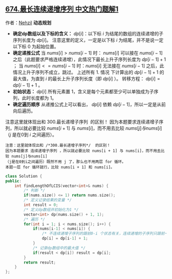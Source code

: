 ## [674.最长连续递增序列 中文热门题解1](https://leetcode.cn/problems/longest-continuous-increasing-subsequence/solutions/100000/zui-chang-lian-xu-di-zeng-xu-lie-by-kino-on97)

作者：[Nehzil](https://leetcode.cn/u/Nehzil)
**动态规划**
- **确定dp数组以及下标的含义：**
$dp[i]$：以下标 $i$ 为结尾的数组的连续递增的子序列长度为 $dp[i]$。
注意这里的定义，一定是以下标 $i$ 为结尾，并不是说一定以下标 $0$ 为起始位置。
- **确定递推公式**
当 $nums[i] > nums[i-1]$ 时： $nums[i]$ 可以接在 $nums[i-1]$ 之后（此题要求严格连续递增），此情况下最长上升子序列长度为 $dp[i-1] + 1$ ；
当 $nums[i] <= nums[i-1]$ 时：$nums[i]$ 无法接在 $nums[i-1]$ 之后，此情况上升子序列不成立，跳过。
上述所有 1. 情况 下计算出的 $dp[i-1]+1$ 的最大值，为直到 $i$ 的最长上升子序列长度（即 $dp[i]$ ）。
转移方程： $dp[i] = dp[i-1] + 1$ 。
- **初始状态：**
$dp[i]$ 所有元素置 $1$，含义是每个元素都至少可以单独成为子序列，此时长度都为 $1$。
- **确定遍历顺序**
从递推公式上可以看出， $dp[i]$ 依赖 $dp[i-1]$，所以一定是从前向后遍历。

注意这里就体现出和 $300$.最长递增子序列  的区别！
因为本题要求连续递增子序列，所以就必要比较 $nums[i + 1]$ 与 $nums[i]$，而不用去比较 $nums[j]与nums[i]$ （$j$ 是在$0$到 $i$ 之间遍历）。
```
注意：这里就体现出和 /*300.最长递增子序列*/  的区别！
因为本题要求 连续递增子序列 ，所以就必要比较 nums[i + 1] 与 nums[i]，而不用去比较 nums[j]与nums[i] 
（j是在0到i之间遍历）既然不用 j 了，那么也不用两层 for 循环。
本题一层 for 循环就行，比较 nums[i + 1] 和 nums[i]。
```

```C++ []
class Solution {
public:
    int findLengthOfLCIS(vector<int>& nums) {
        /* 判断 */
        if(nums.size() <= 1) return nums.size();
        /* 定义记录结果的变量 */
        int result = 0;
        /* 定义dp数组并初始化为1 */
        vector<int> dp(nums.size() + 1, 1);
        /* 遍历 */
        for(int i = 1; i < nums.size(); i++) {
            if(nums[i-1] < nums[i]) {
                /* 不连续递增子序列的跟前0-i 个状态有关，连续递增的子序列只跟前一个状态有关 */
                dp[i] = dp[i-1] + 1;
            }
            /* 记录dp数组中的最大值 */
            if(result < dp[i]) result = dp[i]; 
        }
        return result;
    }
};
```
